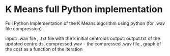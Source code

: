# K Means full Python implementation

Full Python Implementation of the K Means algorithm using python (for .wav file compression)

input: .wav file ,  .txt file with the k initial centroids
output: output.txt of the updated centroids, compressed.wav - the compressed .wav file , graph of the cost as a function of the iteration
